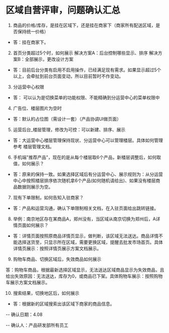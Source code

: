 # 区域自营评审，问题确认汇总


1. 商品的价格/库存，是挂在区域下，还是挂在商家下（商家所有配送区域，是否保持统一价格）

 - 答：挂在商家下。
 
 
2. 首页分类超过5个时，如何展示 解决方案A：后台控制哪些显示、排序 解决方案B：全部展示，更改设计方案

- 答：目前后台分类有启用不启用操作，已经满足现有需求。如果显示超过5个以上，会牵扯到前台页面变动，所以目前暂时不作变动。


3. 分运营中心权限

- 答： 可以认为是切换菜单的功能权限、不能精确到分运营中心的菜单权限中


4. 广告位、楼层图片为空时 

- 答：默认的占位图（需设计一套）（产品协调UI做页面）

5. 运营后台_楼层管理，修改为可控：可以新建、排序、展示

- 答：大运营中心楼层管理保持现状、分运营中心可以管理楼层。具体如何管理参考 楼层管理文档。

6. 手机端"推荐产品"，现在的是从每个楼层取6个产品，新楼层调整后，如何取值，如何展示？

- 答：原来的保持一致。如果选择区域后有分运营中心、展示规则为：从分运营中心中按照楼层排序依次随机拿6个产品(如何随机请给出)、如果没有楼层商品数据则展示为空。

7. 现有下单限制，如何告知入驻商家？

- 答：产品和运营沟通，确认下单限制相关文档，在入驻页面给出跳转链接。


8. 举例：南京地区存在某商品A，郑州没有，当区域从南京切换为郑州后，A详情页面如何展示？

- 答：详情页面按照原商品详情页显示，做判断，该区域无法送达。商品详情不能选择送货至，只显示所在区域，需要更换区域，提醒去批发市场首页。具体详情页展示：按照详情页展示方案文档展示。

9. 购物车商品、切换区域后，失效商品如何展示

答：购物车商品，根据最新选择区域显示，无法送达区域商品显示为失效商品，且给出失效原因：无法送达，库存为0，或商品已下架。具体购物车展示：按照购物车展示方案文档展示。

10. 搜索结果，切换地区后，如何展示 

- 答：根据新的区域搜索出该区域下商家的商品信息。










-- 确认日期：4.08 

-- 确认人：产品研发部所有员工
